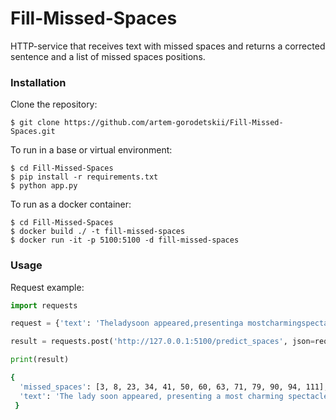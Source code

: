 # Fill-Missed-Spaces
HTTP-service that receives text with missed spaces and returns a corrected sentence and a list of missed spaces positions.

### Installation
Clone the repository:
```
$ git clone https://github.com/artem-gorodetskii/Fill-Missed-Spaces.git
```

To run in a base or virtual environment:
```
$ cd Fill-Missed-Spaces
$ pip install -r requirements.txt
$ python app.py
```

To run as a docker container:
```
$ cd Fill-Missed-Spaces
$ docker build ./ -t fill-missed-spaces
$ docker run -it -p 5100:5100 -d fill-missed-spaces
```

### Usage
Request example:
``` python
import requests

request = {'text': 'Theladysoon appeared,presentinga mostcharmingspectacleofperfectbeauty,set off bythemost appropriateadornments.'}

result = requests.post('http://127.0.0.1:5100/predict_spaces', json=request).json()

print(result)
```
``` bash
{
  'missed_spaces': [3, 8, 23, 34, 41, 50, 60, 63, 71, 79, 90, 94, 111],
  'text': 'The lady soon appeared, presenting a most charming spectacle of perfect beauty, set off by the most appropriate adornments.'
 }
```
